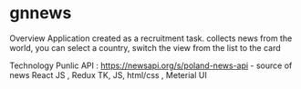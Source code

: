 # gnnews

Overview
Application created as a recruitment task. collects news from the world, you can select a country, switch the view from the list to the card

Technology
Punlic API : https://newsapi.org/s/poland-news-api - source of news
React JS , Redux TK, JS, html/css , Meterial UI
